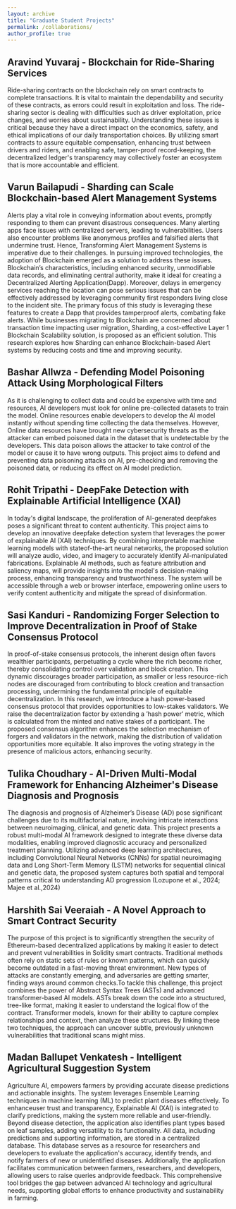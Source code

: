 ```yaml
---
layout: archive
title: "Graduate Student Projects"
permalink: /collaborations/
author_profile: true
---
```


## Aravind Yuvaraj - Blockchain for Ride-Sharing Services
<p style="font-size:14px;"> Ride-sharing contracts on the blockchain rely on smart contracts to complete transactions. It is vital to maintain the dependability and security of these contracts, as errors could result in exploitation and loss. The ride-sharing sector is dealing with difficulties such as driver exploitation, price changes, and worries about sustainability. Understanding these issues is critical because they have a direct impact on the economics, safety, and ethical implications of our daily transportation choices. By utilizing smart contracts to assure equitable compensation, enhancing trust between drivers and riders, and enabling safe, tamper-proof record-keeping, the decentralized ledger's transparency may collectively foster an ecosystem that is more accountable and efficient.</p>
  
## Varun Bailapudi - Sharding can Scale Blockchain-based Alert Management Systems
<p style="font-size:14px;">Alerts play a vital role in conveying information about events, promptly responding to them can prevent disastrous consequences. Many alerting apps face issues with centralized servers, leading to vulnerabilities. Users also encounter problems like anonymous profiles and falsified alerts that undermine trust. Hence, Transforming Alert Management Systems is imperative due to their challenges. In pursuing improved technologies, the adoption of Blockchain emerged as a solution to address these issues. Blockchain’s characteristics, including enhanced security, unmodifiable data records, and eliminating central authority, make it ideal for creating a Decentralized Alerting Application(Dapp). Moreover, delays in emergency services reaching the location can pose serious issues that can be effectively addressed by leveraging community first responders living close to the incident site. The primary focus of this study is leveraging these features to create a Dapp that provides tamperproof alerts, combating fake alerts. While businesses migrating to Blockchain are concerned about transaction time impacting user migration, Sharding, a cost-effective Layer 1 Blockchain Scalability solution, is proposed as an efficient solution. This research explores how Sharding can enhance Blockchain-based Alert systems by reducing costs and time and improving security.</p>

## Bashar Allwza - Defending Model Poisoning Attack Using Morphological Filters 
<p style="font-size:14px;">As it is challenging to collect data and could be expensive with time and resources, AI developers must look for online pre-collected datasets to train the model. Online resources enable developers to develop the AI model instantly without spending time collecting the data themselves. However, Online data resources have brought new cybersecurity threats as the attacker can embed poisoned data in the dataset that is undetectable by the developers. This data poison allows the attacker to take control of the model or cause it to have wrong outputs. This project aims to defend and preventing data poisoning attacks on AI, pre-checking and removing the poisoned data, or reducing its effect on AI model prediction.</p>

## Rohit Tripathi - DeepFake Detection with Explainable Artificial Intelligence (XAI)
<p style="font-size:14px;">In today's digital landscape, the proliferation of AI-generated deepfakes poses a significant threat to content authenticity. This project aims to develop an innovative deepfake detection system that leverages the power of explainable AI (XAI) techniques. By combining interpretable machine learning models with stateof-the-art neural networks, the proposed solution will analyze audio, video, and imagery to accurately identify AI-manipulated fabrications. Explainable AI methods, such as feature attribution and saliency maps, will provide insights into the model's decision-making process, enhancing transparency and trustworthiness. The system will be accessible through a web or browser interface, empowering online users to verify content authenticity and mitigate the spread of disinformation.</p>

## Sasi Kanduri - Randomizing Forger Selection to Improve Decentralization in Proof of Stake Consensus Protocol
<p style="font-size:14px;">
In proof-of-stake consensus protocols, the inherent design often favors wealthier participants, perpetuating a cycle where the rich become richer, thereby consolidating control over validation and block creation. This dynamic discourages broader participation, as smaller or less resource-rich nodes are discouraged from contributing to block creation and transaction processing, undermining the fundamental principle of equitable decentralization. In this research, we introduce a hash power-based consensus protocol that provides opportunities to low-stakes validators. We raise the decentralization factor by extending a ’hash power’ metric, which is calculated from the minted and native stakes of a participant. The proposed consensus algorithm enhances the selection mechanism of forgers and validators in the network, making the distribution of validation opportunities more equitable. It also improves the voting strategy in the presence of malicious actors, enhancing security. 
</p>

## Tulika Choudhary - AI-Driven Multi-Modal Framework for Enhancing Alzheimer's Disease Diagnosis and Prognosis
<p style="font-size:14px;">
The diagnosis and prognosis of Alzheimer’s Disease (AD) pose significant challenges due to its multifactorial nature, involving intricate interactions between neuroimaging, clinical, and genetic data. This project presents a robust multi-modal AI framework designed to integrate these diverse data modalities, enabling improved diagnostic accuracy and personalized treatment planning. Utilizing advanced deep learning architectures, including Convolutional Neural Networks (CNNs) for spatial neuroimaging data and Long Short-Term Memory (LSTM) networks for sequential clinical and genetic data, the proposed system captures both spatial and temporal patterns critical to understanding AD progression (Lozupone et al., 2024; Majee et al.,2024)
</p>

## Harshith Sai Veeraiah - A Novel Approach to Smart Contract Security
<p style="font-size:14px;">
The purpose of this project is to significantly strengthen the security of Ethereum-based decentralized applications by making it easier to detect and prevent vulnerabilities in Solidity smart contracts. Traditional methods often rely on static sets of rules or known patterns, which can quickly become outdated in a fast-moving threat environment. New types of attacks are constantly emerging, and adversaries are getting smarter, finding ways around common checks.To tackle this challenge, this project combines the power of Abstract Syntax Trees (ASTs) and advanced transformer-based AI models. ASTs break down the code into a structured, tree-like format, making it easier to understand the logical flow of the contract. Transformer models, known for their ability to capture complex relationships and context, then analyze these structures. By linking these two techniques, the approach can uncover subtle, previously unknown vulnerabilities that traditional scans might miss. 
</p>

## Madan Ballupet Venkatesh - Intelligent Agricultural Suggestion System
<p style="font-size:14px;">
Agriculture AI, empowers farmers by providing accurate disease predictions and actionable insights. The system leverages Ensemble Learning techniques in machine learning (ML) to predict plant diseases effectively. To enhanceuser trust and transparency, Explainable AI (XAI) is integrated to clarify predictions, making the system more reliable and user-friendly. Beyond disease detection, the application also identifies plant types based on leaf samples, adding versatility to its functionality. All data, including predictions and supporting information, are stored in a centralized database. This database serves as a resource for researchers and developers to evaluate the application's accuracy, identify trends, and notify farmers of new or unidentified diseases. Additionally, the application facilitates communication between farmers, researchers, and developers, allowing users to raise queries andprovide feedback. This comprehensive tool bridges the gap between advanced AI technology and agricultural needs, supporting global efforts to enhance productivity and sustainability in farming.  
</p>



